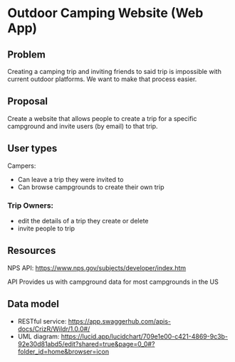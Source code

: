 # Outdoor Camping Website (Web App)

## Problem

Creating a camping trip and inviting friends to said trip is impossible with current outdoor platforms.
We want to make that process easier.

## Proposal

Create a website that allows people to create a trip for a specific campground and invite users (by email) to that trip.

## User types

Campers:
- Can leave a trip they were invited to
- Can browse campgrounds to create their own trip

### Trip Owners:
- edit the details of a trip they create or delete
- invite people to trip

## Resources
NPS API: 
https://www.nps.gov/subjects/developer/index.htm

API Provides us with campground data for most campgrounds in the US

## Data model
- RESTful service:
https://app.swaggerhub.com/apis-docs/CrizR/Wildr/1.0.0#/
- UML diagram: 
https://lucid.app/lucidchart/709e1e00-c421-4869-9c3b-92e30d81abd5/edit?shared=true&page=0_0#?folder_id=home&browser=icon

